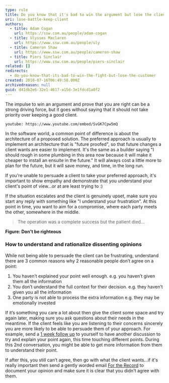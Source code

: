 ```yaml
---
type: rule
title: Do you know that it's bad to win the argument but lose the client?
uri: lose-battle-keep-client
authors:
  - title: Adam Cogan
    url: https://ssw.com.au/people/adam-cogan
  - title: Ulysses Maclaren
    url: https://www.ssw.com.au/people/uly
  - title: Cameron Shaw
    url: https://www.ssw.com.au/people/cameron-shaw
  - title: Piers Sinclair
    url: https://www.ssw.com.au/people/piers-sinclair
related: []
redirects:
  - do-you-know-that-its-bad-to-win-the-fight-but-lose-the-customer
created: 2010-07-16T06:49:58.000Z
archivedreason: null
guid: d41db2e6-32e1-4617-a15d-3e1fdcd1a0f2
---
```

The impulse to win an argument and prove that you are right can be a strong driving force, but it goes without saying that it should not take priority over keeping a good client.

`youtube: https://www.youtube.com/embed/SvGK7Cpw5mQ`

<!--endintro-->

In the software world, a common point of difference is about the architecture of a proposed solution. The preferred approach is usually to implement an architecture that is "future proofed", so that future changes a client wants are easier to implement. It's the same as a builder saying "I should rough in some plumbing in this area now because it will make it cheaper to install an ensuite in the future." It will always cost a little more to plan for the future, but it will save money, and time, in the long run.

If you're unable to persuade a client to take your preferred approach, it's important to show empathy and demonstrate that you understand your client's point of view...or at are least trying to :)

If the situation escalates and the client is genuinely upset, make sure you start any reply with something like "I understand your frustration". At this point in time, you want to aim for a compromise, where each party meets the other, somewhere in the middle.

> The operation was a complete success but the patient died...

**Figure: Don't be righteous**

### How to understand and rationalize dissenting opinions

While not being able to persuade the client can be frustrating, understand there are 3 common reasons why 2 reasonable people don’t agree on a point:

1. You haven’t explained your point well enough. e.g. you haven’t given them all the information
2. You don’t understand the full context for their decision. e.g. they haven’t given you all the information
3. One party is not able to process the extra information e.g. they may be emotionally invested

If it’s something you care a lot about then give the client some space and try again later, making sure you ask questions about their needs in the meantime. If the client feels like you are listening to their concerns sincerely you are more likely to be able to persuade them of your approach. For example, send a [1 week follow up](/do-you-follow-up-emails-effectively) to yourself to have another discussion to try and explain your point again, this time touching different points. During this 2nd conversation, you might be able to get more information from them to understand their point. 

If after this, you still can’t agree, then go with what the client wants...if it's really important then send a gently worded email [For the Record](/send-a-for-the-record-email-when-you-disagree) to document your opinion and make sure it is clear that you didn't agree with them.
